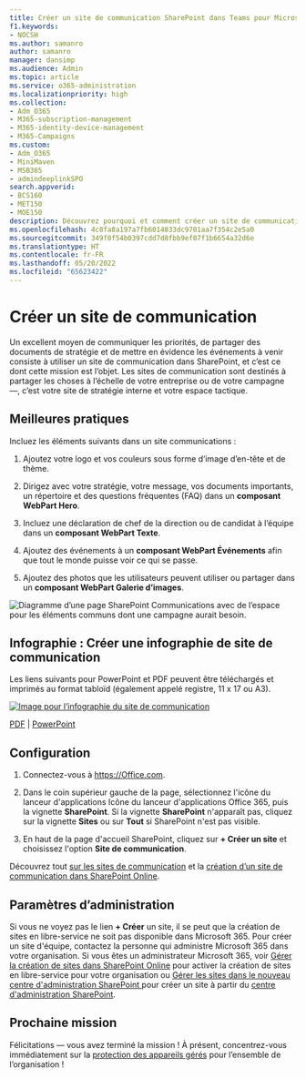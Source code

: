 ```yaml
---
title: Créer un site de communication SharePoint dans Teams pour Microsoft 365 Business Premium
f1.keywords:
- NOCSH
ms.author: samanro
author: samanro
manager: dansimp
ms.audience: Admin
ms.topic: article
ms.service: o365-administration
ms.localizationpriority: high
ms.collection:
- Adm_O365
- M365-subscription-management
- M365-identity-device-management
- M365-Campaigns
ms.custom:
- Adm_O365
- MiniMaven
- MSB365
- admindeeplinkSPO
search.appverid:
- BCS160
- MET150
- MOE150
description: Découvrez pourquoi et comment créer un site de communication SharePoint pour votre campagne ou votre entreprise avec Microsoft 365 Business Premium, et protégez l’équipe contre les cyberattaques et les intrusions contre les programmes malveillants et d’autres menaces en raison d’un partage de fichiers incorrect.
ms.openlocfilehash: 4c8fa8a197a7fb6014833dc9701aa7f354c2e5a0
ms.sourcegitcommit: 349f0f54b0397cdd7d8fbb9ef07f1b6654a32d6e
ms.translationtype: HT
ms.contentlocale: fr-FR
ms.lasthandoff: 05/20/2022
ms.locfileid: "65623422"
---
```

# <a name="create-a-communications-site"></a>Créer un site de communication

Un excellent moyen de communiquer les priorités, de partager des documents de stratégie et de mettre en évidence les événements à venir consiste à utiliser un site de communication dans SharePoint, et c’est ce dont cette mission est l’objet. Les sites de communication sont destinés à partager les choses à l’échelle de votre entreprise ou de votre campagne &mdash;, c’est votre site de stratégie interne et votre espace tactique. 

## <a name="best-practices"></a>Meilleures pratiques

Incluez les éléments suivants dans un site communications :

1. Ajoutez votre logo et vos couleurs sous forme d’image d’en-tête et de thème.

2. Dirigez avec votre stratégie, votre message, vos documents importants, un répertoire et des questions fréquentes (FAQ) dans un **composant WebPart Hero**.

3. Incluez une déclaration de chef de la direction ou de candidat à l’équipe dans un **composant WebPart Texte**.

4. Ajoutez des événements à un **composant WebPart Événements** afin que tout le monde puisse voir ce qui se passe.

5. Ajoutez des photos que les utilisateurs peuvent utiliser ou partager dans un **composant WebPart Galerie d’images**.

![Diagramme d’une page SharePoint Communications avec de l’espace pour les éléments communs dont une campagne aurait besoin.](../media/m365-democracy-comms-site.png)

## <a name="infographic-create-a-communications-site-infographic"></a>Infographie : Créer une infographie de site de communication

Les liens suivants pour PowerPoint et PDF peuvent être téléchargés et imprimés au format tabloïd (également appelé registre, 11 x 17 ou A3).

[![Image pour l’infographie du site de communication](../media/M365-Campaigns-CreateCommunicationSite-358-201.png)](https://download.microsoft.com/download/3/f/f/3ff49b41-e5a4-4993-a00c-7f791a80b627/M365CampaignsCreateCommunicationSite.pdf)

[PDF](https://download.microsoft.com/download/3/f/f/3ff49b41-e5a4-4993-a00c-7f791a80b627/M365CampaignsCreateCommunicationSite.pdf) | [PowerPoint](https://download.microsoft.com/download/3/f/f/3ff49b41-e5a4-4993-a00c-7f791a80b627/M365CampaignsCreateCommunicationSite.pptx)

## <a name="set-it-up"></a>Configuration

1. Connectez-vous à https://Office.com.

2. Dans le coin supérieur gauche de la page, sélectionnez l'icône du lanceur d'applications Icône du lanceur d'applications Office 365, puis la vignette **SharePoint**. Si la vignette **SharePoint** n'apparaît pas, cliquez sur la vignette **Sites** ou sur **Tout** si SharePoint n'est pas visible.

3. En haut de la page d'accueil SharePoint, cliquez sur **+ Créer un site** et choisissez l'option **Site de communication**.

Découvrez tout [sur les sites de communication](https://support.office.com/article/What-is-a-SharePoint-communication-site-94A33429-E580-45C3-A090-5512A8070732) et la [création d’un site de communication dans SharePoint Online](https://support.microsoft.com/en-us/office/create-a-communication-site-in-sharepoint-online-7fb44b20-a72f-4d2c-9173-fc8f59ba50eb).

## <a name="admin-settings"></a>Paramètres d’administration

Si vous ne voyez pas le lien **+ Créer** un site, il se peut que la création de sites en libre-service ne soit pas disponible dans Microsoft 365. Pour créer un site d'équipe, contactez la personne qui administre Microsoft 365 dans votre organisation. Si vous êtes un administrateur Microsoft 365, voir [Gérer la création de sites dans SharePoint Online](/sharepoint/manage-site-creation) pour activer la création de sites en libre-service pour votre organisation ou [Gérer les sites dans le nouveau centre d'administration SharePoint ](/sharepoint/manage-sites-in-new-admin-center)pour créer un site à partir du <a href="https://go.microsoft.com/fwlink/?linkid=2185219" target="_blank">centre d'administration SharePoint</a>.

## <a name="next-mission"></a>Prochaine mission

Félicitations &mdash; vous avez terminé la mission ! À présent, concentrez-vous immédiatement sur la [protection des appareils gérés](m365bp-protect-devices.md) pour l’ensemble de l’organisation !
